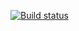 [![Build status](https://ci.appveyor.com/api/projects/status/7ce6y6twv1x1bo2v/branch/master?svg=true)](https://ci.appveyor.com/project/Ded15/postman-echo/branch/master)
